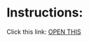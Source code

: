 # Instructions:

Click this link: [OPEN THIS](https://angieolonan03.github.io/Interactive-Birthday-Cake/Feb.4/index.html](https://htmlpreview.github.io/?https://github.com/angieolonan03/Interactive-BIrthday-Cake/blob/main/Feb.4/index.html)https://htmlpreview.github.io/?https://github.com/angieolonan03/Interactive-BIrthday-Cake/blob/main/Feb.4/index.html)
